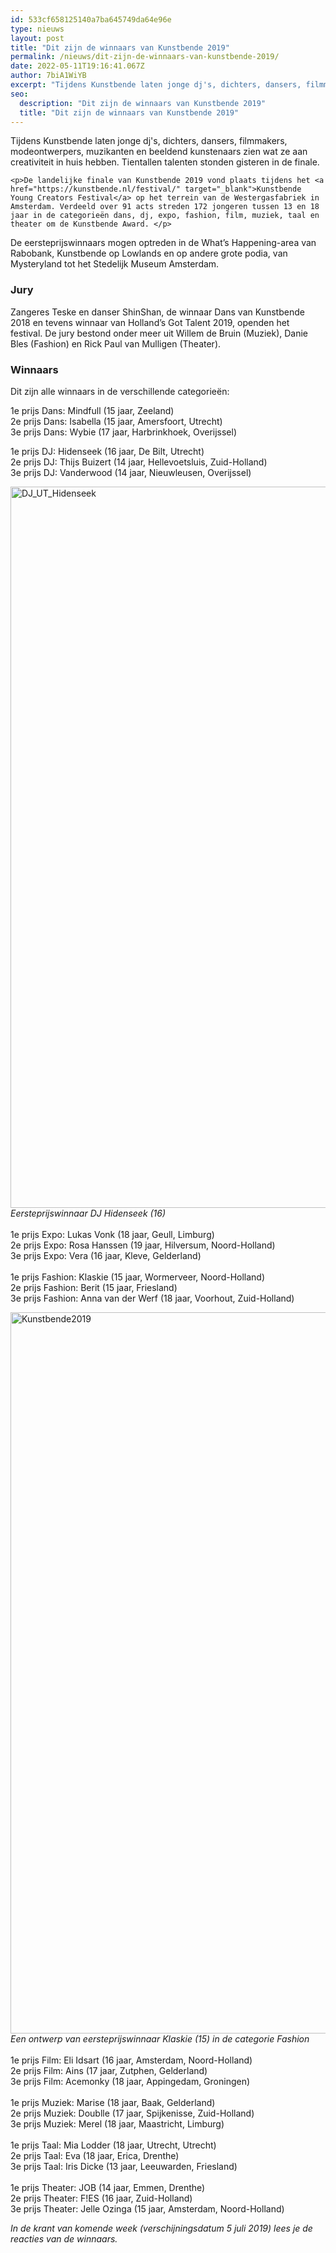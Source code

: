 ```yaml
---
id: 533cf658125140a7ba645749da64e96e
type: nieuws
layout: post
title: "Dit zijn de winnaars van Kunstbende 2019"
permalink: /nieuws/dit-zijn-de-winnaars-van-kunstbende-2019/
date: 2022-05-11T19:16:41.067Z
author: 7biA1WiYB
excerpt: "Tijdens Kunstbende laten jonge dj's, dichters, dansers, filmmakers, modeontwerpers, muzikanten en beeldend kunstenaars zien wat ze aan creativiteit in huis hebben. Tientallen talenten stonden gisteren in de finale.  "
seo:
  description: "Dit zijn de winnaars van Kunstbende 2019"
  title: "Dit zijn de winnaars van Kunstbende 2019"
---
```

Tijdens Kunstbende laten jonge dj's, dichters, dansers, filmmakers, modeontwerpers, muzikanten en beeldend kunstenaars zien wat ze aan creativiteit in huis hebben. Tientallen talenten stonden gisteren in de finale.  

    <p>De landelijke finale van Kunstbende 2019 vond plaats tijdens het <a href="https://kunstbende.nl/festival/" target="_blank">Kunstbende Young Creators Festival</a> op het terrein van de Westergasfabriek in Amsterdam. Verdeeld over 91 acts streden 172 jongeren tussen 13 en 18 jaar in de categorieën dans, dj, expo, fashion, film, muziek, taal en theater om de Kunstbende Award. </p>
<p>De eersteprijswinnaars mogen optreden in de What’s Happening-area van Rabobank, Kunstbende op Lowlands en op andere grote podia, van Mysteryland tot het Stedelijk Museum Amsterdam. </p>
<h3>Jury</h3>
<p>Zangeres Teske en danser ShinShan, de winnaar Dans van Kunstbende 2018 en tevens winnaar van Holland’s Got Talent 2019, openden het festival. De jury bestond onder meer uit Willem de Bruin (Muziek), Danie Bles (Fashion) en Rick Paul van Mulligen (Theater).</p>
<h3>Winnaars</h3>
<p>Dit zijn alle winnaars in de verschillende categorieën:</p>
<p>1e prijs Dans: Mindfull (15 jaar, Zeeland)<br>2e prijs Dans: Isabella (15 jaar, Amersfoort, Utrecht)<br>3e prijs Dans: Wybie (17 jaar, Harbrinkhoek, Overijssel) </p>
<p>1e prijs DJ: Hidenseek (16 jaar, De Bilt, Utrecht)    <br>2e prijs DJ: Thijs Buizert (14 jaar, Hellevoetsluis, Zuid-Holland)<br>3e prijs DJ: Vanderwood (14 jaar, Nieuwleusen, Overijssel) </p>
<p><div class="media media-element-container media-default"><div id="file-537632" class="file file-image file-image-jpeg">

        
  
  <div class="content">
    <img alt="DJ_UT_Hidenseek" title="Foto: Kunstbende/Maan Limburg" height="1154" width="1731" class="media-element file-default" data-delta="1" src="https://7dagen.netlify.app/sites/default/files/DJ_UT_Hidenseek_MaanLimburg.jpg">  </div>

  
</div>
</div><em>Eersteprijswinnaar DJ Hidenseek (16) </em><br><br>1e prijs Expo: Lukas Vonk (18 jaar, Geull, Limburg)<br>2e prijs Expo: Rosa Hanssen (19 jaar, Hilversum, Noord-Holland) <br>3e prijs Expo: Vera (16 jaar, Kleve, Gelderland)<br><br>1e prijs Fashion: Klaskie (15 jaar, Wormerveer, Noord-Holland)<br>2e prijs Fashion: Berit (15 jaar, Friesland)<br>3e prijs Fashion: Anna van der Werf (18 jaar, Voorhout, Zuid-Holland) 
<p><div class="media media-element-container media-default"><div id="file-537633" class="file file-image file-image-jpeg">

        
  
  <div class="content">
    <img alt="Kunstbende2019" title="Foto: Kunstbende/Maan Limburg" height="1154" width="1732" class="media-element file-default" data-delta="2" src="https://7dagen.netlify.app/sites/default/files/Fashion_NH_Klaskie_MaanLimburg%20.jpg">  </div>

  
</div>
</div><em>Een ontwerp van eersteprijswinnaar Klaskie (15) i</em><em>n de categorie Fashion </em><br><br>1e prijs Film: Eli Idsart (16 jaar, Amsterdam, Noord-Holland)<br>2e prijs Film: Ains (17 jaar, Zutphen, Gelderland) <br>3e prijs Film: Acemonky (18 jaar, Appingedam, Groningen) <br><br>1e prijs Muziek: Marise (18 jaar, Baak, Gelderland)<br>2e prijs Muziek: Doublle (17 jaar, Spijkenisse, Zuid-Holland)<br>3e prijs Muziek: Merel (18 jaar, Maastricht, Limburg) <br><br>1e prijs Taal: Mia Lodder (18 jaar, Utrecht, Utrecht)<br>2e prijs Taal: Eva (18 jaar, Erica, Drenthe) <br>3e prijs Taal: Iris Dicke (13 jaar, Leeuwarden, Friesland) <br><br>1e prijs Theater: JOB (14 jaar, Emmen, Drenthe) <br>2e prijs Theater: F!ES (16 jaar, Zuid-Holland)<br>3e prijs Theater: Jelle Ozinga (15 jaar, Amsterdam, Noord-Holland) 
<p><em>In de krant van komende week (verschijningsdatum 5 juli 2019) lees je de reacties van de winnaars.</em></p>  
